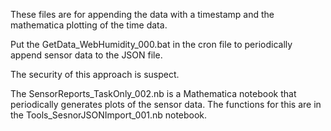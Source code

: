 These files are for appending the data with a timestamp and the mathematica plotting of the time data.

Put the GetData_WebHumidity_000.bat in the cron file to periodically append sensor data to the JSON file.

The security of this approach is suspect.

The SensorReports_TaskOnly_002.nb is a Mathematica notebook that periodically generates plots of the sensor data. The functions for this are in the Tools_SesnorJSONImport_001.nb notebook.
